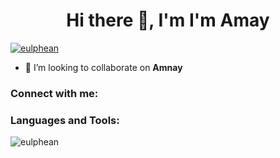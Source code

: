 <h1 align="center">Hi there 👋, I'm I'm Amay</h1>


<p align="left"> <a href="https://github.com/ryo-ma/github-profile-trophy"><img src="https://github-profile-trophy.vercel.app/?username=eulphean" alt="eulphean" /></a> </p>

- 👯 I’m looking to collaborate on **Amnay**

<h3 align="left">Connect with me:</h3>
<p align="left">
</p>

<h3 align="left">Languages and Tools:</h3>

<p><img align="center" src="https://github-readme-streak-stats.herokuapp.com/?user=eulphean&" alt="eulphean" /></p>
